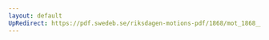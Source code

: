 ```yaml
---
layout: default
UpRedirect: https://pdf.swedeb.se/riksdagen-motions-pdf/1868/mot_1868__ak__00147.pdf
---
```

